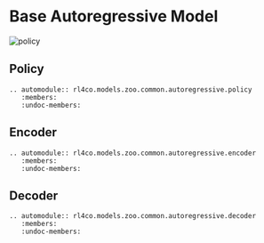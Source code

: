 # Base Autoregressive Model


<img class="full-img" alt="policy" src="https://user-images.githubusercontent.com/48984123/281976545-ca88f159-d0b3-459e-8fd9-89799be9d1b0.png">



## Policy

```{eval-rst}
.. automodule:: rl4co.models.zoo.common.autoregressive.policy
   :members:
   :undoc-members:
```

## Encoder

```{eval-rst}
.. automodule:: rl4co.models.zoo.common.autoregressive.encoder
   :members:
   :undoc-members:
```

## Decoder

```{eval-rst}
.. automodule:: rl4co.models.zoo.common.autoregressive.decoder
   :members:
   :undoc-members:
```